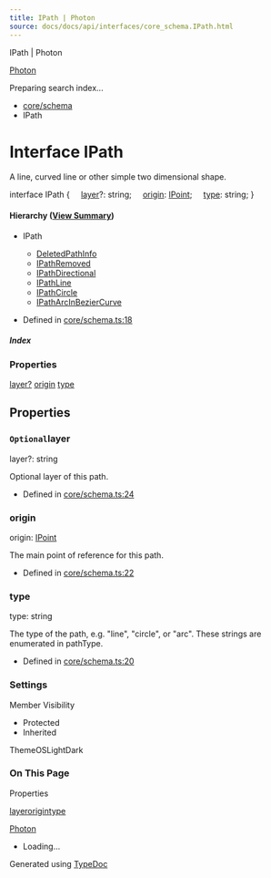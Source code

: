 ```yaml
---
title: IPath | Photon
source: docs/docs/api/interfaces/core_schema.IPath.html
---
```


IPath | Photon

[Photon](../index.md)




Preparing search index...

* [core/schema](../modules/core_schema.md)
* IPath

# Interface IPath

A line, curved line or other simple two dimensional shape.

interface IPath {
    [layer](#layer)?: string;
    [origin](#origin): [IPoint](core_schema.IPoint.md);
    [type](#type): string;
}

#### Hierarchy ([View Summary](../hierarchy.md#core/schema.IPath))

* IPath
  + [DeletedPathInfo](core_boolean-utils.DeletedPathInfo.md)
  + [IPathRemoved](core_maker.IPathRemoved.md)
  + [IPathDirectional](core_maker.IPathDirectional.md)
  + [IPathLine](core_schema.IPathLine.md)
  + [IPathCircle](core_schema.IPathCircle.md)
  + [IPathArcInBezierCurve](core_schema.IPathArcInBezierCurve.md)

* Defined in [core/schema.ts:18](https://github.com/mwhite454/photon/blob/main/packages/photon/src/core/schema.ts#L18)

##### Index

### Properties

[layer?](#layer)
[origin](#origin)
[type](#type)

## Properties

### `Optional`layer

layer?: string

Optional layer of this path.

* Defined in [core/schema.ts:24](https://github.com/mwhite454/photon/blob/main/packages/photon/src/core/schema.ts#L24)

### origin

origin: [IPoint](core_schema.IPoint.md)

The main point of reference for this path.

* Defined in [core/schema.ts:22](https://github.com/mwhite454/photon/blob/main/packages/photon/src/core/schema.ts#L22)

### type

type: string

The type of the path, e.g. "line", "circle", or "arc". These strings are enumerated in pathType.

* Defined in [core/schema.ts:20](https://github.com/mwhite454/photon/blob/main/packages/photon/src/core/schema.ts#L20)

### Settings

Member Visibility

* Protected
* Inherited

ThemeOSLightDark

### On This Page

Properties

[layer](#layer)[origin](#origin)[type](#type)

[Photon](../index.md)

* Loading...

Generated using [TypeDoc](https://typedoc.org/)
